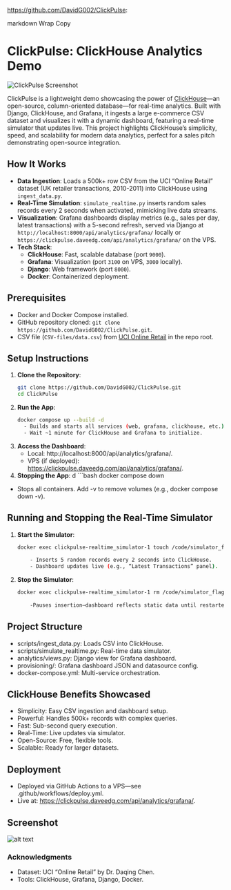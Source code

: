 https://github.com/DavidG002/ClickPulse:

markdown
Wrap
Copy
# ClickPulse: ClickHouse Analytics Demo

![ClickPulse Screenshot](screenshot.png) <!-- Placeholder for your screenshot -->

ClickPulse is a lightweight demo showcasing the power of [ClickHouse](https://clickhouse.com/)—an open-source, column-oriented database—for real-time analytics. Built with Django, ClickHouse, and Grafana, it ingests a large e-commerce CSV dataset and visualizes it with a dynamic dashboard, featuring a real-time simulator that updates live. This project highlights ClickHouse’s simplicity, speed, and scalability for modern data analytics, perfect for a sales pitch demonstrating open-source integration.

## How It Works
- **Data Ingestion**: Loads a 500k+ row CSV from the UCI “Online Retail” dataset (UK retailer transactions, 2010-2011) into ClickHouse using `ingest_data.py`.
- **Real-Time Simulation**: `simulate_realtime.py` inserts random sales records every 2 seconds when activated, mimicking live data streams.
- **Visualization**: Grafana dashboards display metrics (e.g., sales per day, latest transactions) with a 5-second refresh, served via Django at `http://localhost:8000/api/analytics/grafana/` locally or `https://clickpulse.daveedg.com/api/analytics/grafana/` on the VPS.
- **Tech Stack**:
  - **ClickHouse**: Fast, scalable database (port `9000`).
  - **Grafana**: Visualization (port `3100` on VPS, `3000` locally).
  - **Django**: Web framework (port `8000`).
  - **Docker**: Containerized deployment.

## Prerequisites
- Docker and Docker Compose installed.
- GitHub repository cloned: `git clone https://github.com/DavidG002/ClickPulse.git`.
- CSV file (`CSV-files/data.csv`) from [UCI Online Retail](https://archive.ics.uci.edu/ml/datasets/online+retail) in the repo root.

## Setup Instructions
1. **Clone the Repository**:
   ```bash
   git clone https://github.com/DavidG002/ClickPulse.git
   cd ClickPulse
2. **Run the App**:
   ```bash
   docker compose up --build -d
     - Builds and starts all services (web, grafana, clickhouse, etc.).
     - Wait ~1 minute for ClickHouse and Grafana to initialize.
3. **Access the Dashboard**:
     - Local: http://localhost:8000/api/analytics/grafana/.
     - VPS (if deployed): https://clickpulse.daveedg.com/api/analytics/grafana/.
4. **Stopping the App**:
d   ```bash
    docker compose down
     
- Stops all containers. Add -v to remove volumes (e.g., docker compose down -v).

## Running and Stopping the Real-Time Simulator
1. **Start the Simulator**:
    ```bash
    docker exec clickpulse-realtime_simulator-1 touch /code/simulator_flag.txt
        
        - Inserts 5 random records every 2 seconds into ClickHouse.
        - Dashboard updates live (e.g., “Latest Transactions” panel).

2. **Stop the Simulator**:
    ```bash
    docker exec clickpulse-realtime_simulator-1 rm /code/simulator_flag.txt
        
        -Pauses insertion—dashboard reflects static data until restarted.

## Project Structure
 - scripts/ingest_data.py: Loads CSV into ClickHouse.
 - scripts/simulate_realtime.py: Real-time data simulator.
 - analytics/views.py: Django view for Grafana dashboard.
 - provisioning/: Grafana dashboard JSON and datasource config.
 - docker-compose.yml: Multi-service orchestration.

## ClickHouse Benefits Showcased
 - Simplicity: Easy CSV ingestion and dashboard setup.
 - Powerful: Handles 500k+ records with complex queries.
 - Fast: Sub-second query execution.
 - Real-Time: Live updates via simulator.
 - Open-Source: Free, flexible tools.
 - Scalable: Ready for larger datasets.
## Deployment
 - Deployed via GitHub Actions to a VPS—see .github/workflows/deploy.yml.
 - Live at: https://clickpulse.daveedg.com/api/analytics/grafana/.

## Screenshot

![alt text](image.png)


### Acknowledgments
 - Dataset: UCI “Online Retail” by Dr. Daqing Chen.
 - Tools: ClickHouse, Grafana, Django, Docker.